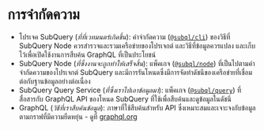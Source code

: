 # การจำกัดความ

- โปรเจค SubQuery (_ที่ที่เวทมนตร์เกิดขึ้น_): คำจำกัดความ ([`@subql/cli`](https://www.npmjs.com/package/@subql/cli)) ของวิธีที่ SubQuery Node ควรสำรวจและรวมเครือข่ายของโปรเจกต์ และวิธีที่ข้อมูลควรแปลง และเก็บไว้เพื่อเปิดใช้งานการสืบค้น GraphQL ที่เป็นประโยชน์
- SubQuery Node (_ที่ซึ่งงานจะถูกทำให้เสร็จสิ้น_): แพ็คเกจ ([`@subql/node`](https://www.npmjs.com/package/@subql/node)) ที่เป็นไปตามคำจำกัดความของโปรเจกต์ SubQuery และมีการรันโหนดซึ่งมีการจัดทำดัชนีของเครือข่ายที่เชื่อมต่อกับฐานข้อมูลอย่างต่อเนื่อง
- SubQuery Query Service (_ที่ซึ่งเราไปเอาข้อมูลมา_): แพ็คเกจ ([`@subql/query`](https://www.npmjs.com/package/@subql/query)) ที่สื่อสารกับ GraphQL API ของโหนด SubQuery ที่ใช้เพื่อสืบค้นและดูข้อมูลในดัชนี
- GraphQL (_วิธีที่เราสืบค้นข้อมูล_): ภาษาที่ใช้สืบค้นสำหรับ API ซึ่งเหมาะสมและเจาะจงกับข้อมูลตามกราฟที่มีความยืดหยุ่น - ดูที่ [graphql.org](https://graphql.org/learn/)
